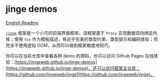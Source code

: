 # jinge demos

[English Readme](./README_en.md)

[`jinge`](https://github.com/jingeweb/jinge) 框架是一个小巧的前端界面框架。该框架基于 `Proxy` 实现数据双向绑定内核；使用 `tsx` 作为模板描述，有近乎完美的类型约束、类型提示和编码体验；但完全不使用虚拟 DOM，从而可以做到框架极度地轻巧。

你可以在当前仓库中查看各种 demo 的源码，也可以访问 Github Pages 在线体验：[https://jingeweb.github.io/jinge-demos](https://jingeweb.github.io/jinge-demos)，还可以访问框架主仓库：[https://github.com/jingeweb/jinge](https://github.com/jingeweb/jinge)。
